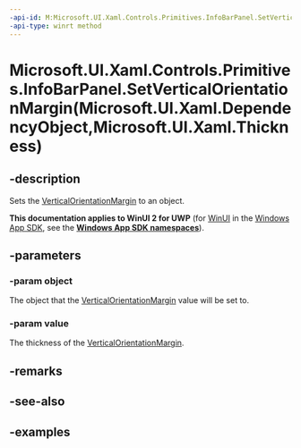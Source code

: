 ```yaml
---
-api-id: M:Microsoft.UI.Xaml.Controls.Primitives.InfoBarPanel.SetVerticalOrientationMargin(Microsoft.UI.Xaml.DependencyObject,Microsoft.UI.Xaml.Thickness)
-api-type: winrt method
---
```


# Microsoft.UI.Xaml.Controls.Primitives.InfoBarPanel.SetVerticalOrientationMargin(Microsoft.UI.Xaml.DependencyObject,Microsoft.UI.Xaml.Thickness)

<!--
public static void SetVerticalOrientationMargin (Microsoft.UI.Xaml.DependencyObject object, Microsoft.UI.Xaml.Thickness value);
-->

## -description

Sets the [VerticalOrientationMargin](infobarpanel_verticalorientationmargin.md) to an object.

**This documentation applies to WinUI 2 for UWP** (for [WinUI](/windows/apps/winui/winui3/) in the [Windows App SDK](/windows/apps/windows-app-sdk/), see the **[Windows App SDK namespaces](/windows/windows-app-sdk/api/winrt/)**).

## -parameters

### -param object

The object that the [VerticalOrientationMargin](infobarpanel_verticalorientationmargin.md) value will be set to.

### -param value

The thickness of the [VerticalOrientationMargin](infobarpanel_verticalorientationmargin.md).

## -remarks

## -see-also

## -examples
